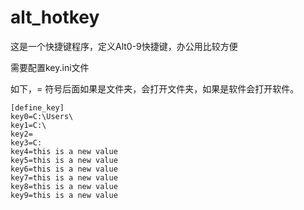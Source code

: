 # alt_hotkey
这是一个快捷键程序，定义Alt0-9快捷键，办公用比较方便

需要配置key.ini文件

如下，= 符号后面如果是文件夹，会打开文件夹，如果是软件会打开软件。

~~~
[define_key]
key0=C:\Users\ 
key1=C:\
key2=
key3=C:
key4=this is a new value
key5=this is a new value
key6=this is a new value
key7=this is a new value
key8=this is a new value
key9=this is a new value
~~~
